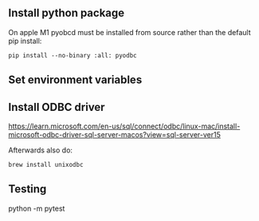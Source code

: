 ## Install python package


On apple M1 pyobcd must be installed from source rather than the default pip install:

```
pip install --no-binary :all: pyodbc
```


## Set environment variables




## Install ODBC driver

https://learn.microsoft.com/en-us/sql/connect/odbc/linux-mac/install-microsoft-odbc-driver-sql-server-macos?view=sql-server-ver15

Afterwards also do:
```
brew install unixodbc
```

## Testing 

python -m pytest